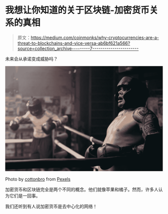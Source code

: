 # 我想让你知道的关于区块链-加密货币关系的真相

> 原文：<https://medium.com/coinmonks/why-cryptocurrencies-are-a-threat-to-blockchains-and-vice-versa-ab6bf621a566?source=collection_archive---------7----------------------->

未来会从承诺变成威胁吗？

![](img/56de67a7b9526969fee625929f786e20.png)

Photo by [cottonbro](https://www.pexels.com/@cottonbro?utm_content=attributionCopyText&utm_medium=referral&utm_source=pexels) from [Pexels](https://www.pexels.com/photo/topless-man-wearing-black-sunglasses-and-black-boxing-gloves-4761587/?utm_content=attributionCopyText&utm_medium=referral&utm_source=pexels)

加密货币和区块链完全是两个不同的概念。他们就像苹果和橘子。然而，许多人认为它们是一回事。

我们还听到有人说加密货币是去中心化的网络！